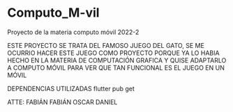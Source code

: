 # Computo_M-vil
Proyecto de la materia computo móvil 2022-2

ESTE PROYECTO SE TRATA DEL FAMOSO JUEGO DEL GATO, SE ME OCURRIO HACER ESTE JUEGO COMO PROYECTO PORQUE YA LO HABIA HECHO
EN LA MATERIA DE COMPUTACIÓN GRAFICA Y QUISE ADAPTARLO A COMPUTO MÓVIL PARA VER QUE TAN FUNCIONAL ES EL JUEGO EN UN MÓVIL

DEPENDENCIAS UTILIZADAS
flutter pub get

ATTE: FABIÁN FABIÁN OSCAR DANIEL
